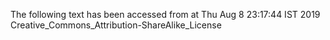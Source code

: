 The following text has been accessed from at Thu Aug 8 23:17:44 IST 2019
Creative_Commons_Attribution-ShareAlike_License
